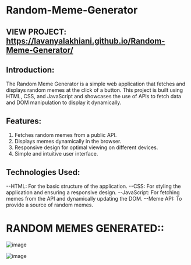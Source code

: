 # Random-Meme-Generator

## VIEW PROJECT: https://lavanyalakhiani.github.io/Random-Meme-Generator/


## Introduction:
The Random Meme Generator is a simple web application that fetches and displays random memes at the click of a button. This project is built using HTML, CSS, and JavaScript and showcases the use of APIs to fetch data and DOM manipulation to display it dynamically.

## Features:
1. Fetches random memes from a public API.
2. Displays memes dynamically in the browser.
3. Responsive design for optimal viewing on different devices.
4. Simple and intuitive user interface.

## Technologies Used:
--HTML: For the basic structure of the application.
--CSS: For styling the application and ensuring a responsive design.
--JavaScript: For fetching memes from the API and dynamically updating the DOM.
--Meme API: To provide a source of random memes.

# RANDOM MEMES GENERATED::

![image](https://github.com/Lavanyalakhiani/Random-Meme-Generator/assets/124029579/b09d67df-3dd3-4195-ba11-90ebd90c02ff)


![image](https://github.com/Lavanyalakhiani/Random-Meme-Generator/assets/124029579/1f467f21-ed7b-4a61-bcc1-e366bacc35e7)

